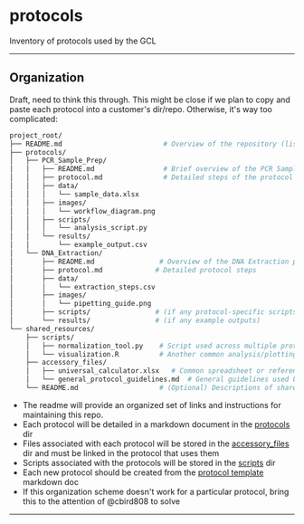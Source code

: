 # protocols

Inventory of protocols used by the GCL

---

## Organization

Draft, need to think this through.  This might be close if we plan to copy and paste each protocol into a customer's dir/repo.  Otherwise, it's way too complicated:

```graphql
project_root/
├── README.md                         # Overview of the repository (list of protocols, how to navigate)
├── protocols/
│   ├── PCR_Sample_Prep/
│   │   ├── README.md                 # Brief overview of the PCR Sample Prep protocol
│   │   ├── protocol.md               # Detailed steps of the protocol
│   │   ├── data/
│   │   │   └── sample_data.xlsx
│   │   ├── images/
│   │   │   └── workflow_diagram.png
│   │   ├── scripts/
│   │   │   └── analysis_script.py
│   │   └── results/
│   │       └── example_output.csv
│   └── DNA_Extraction/
│       ├── README.md                # Overview of the DNA Extraction protocol
│       ├── protocol.md             # Detailed protocol steps
│       ├── data/
│       │   └── extraction_steps.csv
│       ├── images/
│       │   └── pipetting_guide.png
│       ├── scripts/                # (if any protocol-specific scripts)
│       └── results/                # (if any example outputs)
└── shared_resources/
    ├── scripts/
    │   ├── normalization_tool.py    # Script used across multiple protocols
    │   └── visualization.R          # Another common analysis/plotting script
    ├── accessory_files/
    │   ├── universal_calculator.xlsx   # Common spreadsheet or reference data
    │   └── general_protocol_guidelines.md  # General guidelines used by all protocols
    └── README.md                    # (Optional) Descriptions of shared tools and files

```

* The readme will provide an organized set of links and instructions for maintaining this repo.
* Each protocol will be detailed in a markdown document in the [protocols](./protocols) dir
* Files associated with each protocol will be stored in the [accessory_files](accessory_files) dir and must be linked in the protocol that uses them
* Scripts associated with the protocols will be stored in the [scripts](scripts) dir
* Each new protocol should be created from the [protocol template](protocols/protocol_template.md) markdown doc 
* If this organization scheme doesn't work for a particular protocol, bring this to the attention of @cbird808 to solve

---

 
